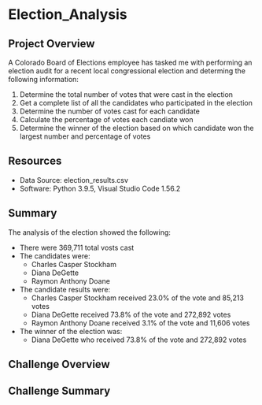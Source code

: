 # Election_Analysis

## Project Overview
A Colorado Board of Elections employee has tasked me with performing an election audit for a recent local congressional election and determing the following information:

1. Determine the total number of votes that were cast in the election
2. Get a complete list of all the candidates who participated in the election
3. Determine the number of votes cast for each candidate
4. Calculate the percentage of votes each candiate won
5. Determine the winner of the election based on which candidate won the largest number and percentage of votes

## Resources
- Data Source: election_results.csv
- Software: Python 3.9.5, Visual Studio Code 1.56.2

## Summary
The analysis of the election showed the following:
- There were 369,711 total vosts cast
- The candidates were:
   -   Charles Casper Stockham
   -   Diana DeGette
   -   Raymon Anthony Doane
- The candidate results were:
   -   Charles Casper Stockham received 23.0% of the vote and 85,213 votes
   -   Diana DeGette received 73.8% of the vote and 272,892 votes
   -   Raymon Anthony Doane received 3.1% of the vote and 11,606 votes
- The winner of the election was:
   - Diana DeGette who received 73.8% of the vote and 272,892 votes
## Challenge Overview
## Challenge Summary
